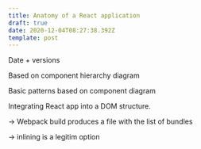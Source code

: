 ```yaml
---
title: Anatomy of a React application
draft: true
date: 2020-12-04T08:27:38.392Z
template: post
---
```

Date + versions

Based on component hierarchy diagram

Basic patterns based on component diagram



Integrating React app into a DOM structure.

\-> Webpack build produces a file with the list of bundles

\-> inlining is a legitim option
